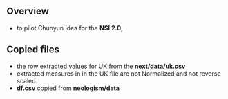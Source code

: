 ## Overview
 - to pilot Chunyun idea for the **NSI 2.0**, 


 ## Copied files 
 - the row extracted values for UK from the **next/data/uk.csv**
 - extracted measures in in the UK file are not Normalized and not reverse scaled.
 - **df.csv** copied from **neologism/data**
